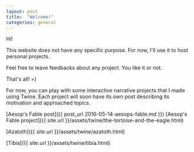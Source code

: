 ```yaml
---
layout: post
title:  "Welcome!"
categories: general
---
```

Hi!

This website does not have any specific purpose. For now, I'll use it to host personal projects.

Feel free to leave feedbacks about any project. You like it or not.

That's all! =)

For now, you can play with some interactive narrative projects that I made using Twine. Each project will soon have its own post describing its motivation and approached topics.

[Aesop's Fable post]({{ post_url 2016-05-14-aesops-fable.md }})
[Aesop's Fable project]({{ site.url }}/assets/twine/the-tortoise-and-the-eagle.html)

[Azatoth]({{ site.url }}/assets/twine/azatoth.html)

[Tibia]({{ site.url }}/assets/twine/tibia.html)
